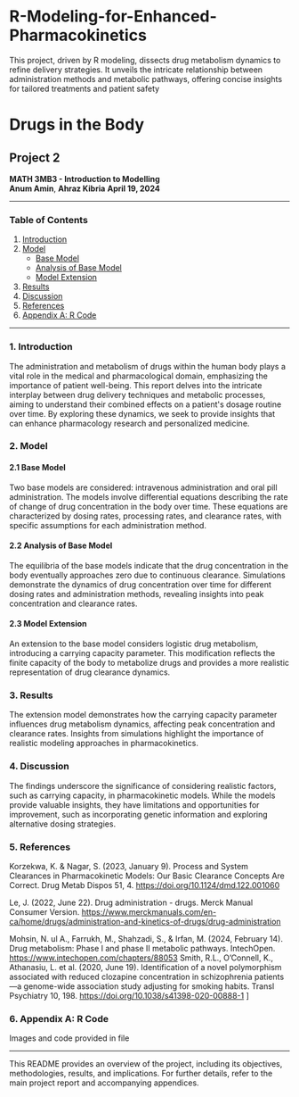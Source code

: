 # R-Modeling-for-Enhanced-Pharmacokinetics
This project, driven by R modeling, dissects drug metabolism dynamics to refine delivery strategies. It unveils the intricate relationship between administration methods and metabolic pathways, offering concise insights for tailored treatments and patient safety
# Drugs in the Body

## Project 2

**MATH 3MB3 - Introduction to Modelling**  
**Anum Amin**,
**Ahraz Kibria**
**April 19, 2024**

---

### Table of Contents

1. [Introduction](#introduction)
2. [Model](#model)
   - [Base Model](#base-model)
   - [Analysis of Base Model](#analysis-of-base-model)
   - [Model Extension](#model-extension)
3. [Results](#results)
4. [Discussion](#discussion)
5. [References](#references)
6. [Appendix A: R Code](#appendix-a--r-code)

---

### 1. Introduction <a name="introduction"></a>

The administration and metabolism of drugs within the human body plays a vital role in the medical and pharmacological domain, emphasizing the importance of patient well-being. This report delves into the intricate interplay between drug delivery techniques and metabolic processes, aiming to understand their combined effects on a patient's dosage routine over time. By exploring these dynamics, we seek to provide insights that can enhance pharmacology research and personalized medicine.

### 2. Model <a name="model"></a>

#### 2.1 Base Model <a name="base-model"></a>

Two base models are considered: intravenous administration and oral pill administration. The models involve differential equations describing the rate of change of drug concentration in the body over time. These equations are characterized by dosing rates, processing rates, and clearance rates, with specific assumptions for each administration method.

#### 2.2 Analysis of Base Model <a name="analysis-of-base-model"></a>

The equilibria of the base models indicate that the drug concentration in the body eventually approaches zero due to continuous clearance. Simulations demonstrate the dynamics of drug concentration over time for different dosing rates and administration methods, revealing insights into peak concentration and clearance rates.

#### 2.3 Model Extension <a name="model-extension"></a>

An extension to the base model considers logistic drug metabolism, introducing a carrying capacity parameter. This modification reflects the finite capacity of the body to metabolize drugs and provides a more realistic representation of drug clearance dynamics.

### 3. Results <a name="results"></a>

The extension model demonstrates how the carrying capacity parameter influences drug metabolism dynamics, affecting peak concentration and clearance rates. Insights from simulations highlight the importance of realistic modeling approaches in pharmacokinetics.

### 4. Discussion <a name="discussion"></a>

The findings underscore the significance of considering realistic factors, such as carrying capacity, in pharmacokinetic models. While the models provide valuable insights, they have limitations and opportunities for improvement, such as incorporating genetic information and exploring alternative dosing strategies.

### 5. References <a name="references"></a>

Korzekwa, K. & Nagar, S. (2023, January 9). Process and System Clearances in Pharmacokinetic Models: Our Basic Clearance Concepts Are Correct. Drug Metab Dispos 51, 4. https://doi.org/10.1124/dmd.122.001060

Le, J. (2022, June 22). Drug administration - drugs. Merck Manual Consumer Version. https://www.merckmanuals.com/en-ca/home/drugs/administration-and-kinetics-of-drugs/drug-administration 

Mohsin, N. ul A., Farrukh, M., Shahzadi, S., & Irfan, M. (2024, February 14). Drug metabolism: Phase 
I and phase II metabolic pathways. IntechOpen. https://www.intechopen.com/chapters/88053 
Smith, R.L., O’Connell, K., Athanasiu, L. et al. (2020, June 19). Identification of a novel polymorphism associated with reduced clozapine concentration in schizophrenia patients—a genome-wide association study adjusting for smoking habits. Transl Psychiatry 10, 198. https://doi.org/10.1038/s41398-020-00888-1
]

### 6. Appendix A: R Code <a name="appendix-a--r-code"></a>
Images and code provided in file




--- 

This README provides an overview of the project, including its objectives, methodologies, results, and implications. For further details, refer to the main project report and accompanying appendices.

